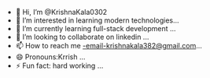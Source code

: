 - 👋 Hi, I’m @KrishnaKala0302
- 👀 I’m interested in  learning modern technologies...
- 🌱 I’m currently learning full-stack development  ...
- 💞️ I’m looking to collaborate on linkedin ...
- 📫 How to reach me -email-krishnakala382@gmail.com...
- 😄 Pronouns:Krrish ...
- ⚡ Fun fact: hard working ...

<!---
KrishnaKala0302/KrishnaKala0302 is a ✨ special ✨ repository because its `README.md` (this file) appears on your GitHub profile.
You can click the Preview link to take a look at your changes.
--->
